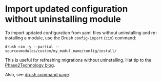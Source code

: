 # Import updated configuration without uninstalling module

To import updated configuration from yaml files without uninstalling and re-installing a module, use the Drush `config-import` (`cim`) command:

```
drush cim -y --partial --source=modules/custom/my_modul_name/config/install/
```

This is useful for refreshing migrations without uninstalling. Hat tip to the [Phase2Technology blog](https://www.phase2technology.com/blog/drupal-8-migrations).

Also, see [drush command page](https://drushcommands.com/drush-8x/config/config-import/).



